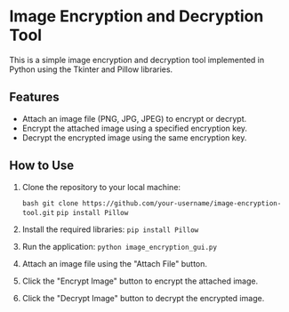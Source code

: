 # Image Encryption and Decryption Tool

This is a simple image encryption and decryption tool implemented in Python using the Tkinter and Pillow libraries.

## Features

- Attach an image file (PNG, JPG, JPEG) to encrypt or decrypt.
- Encrypt the attached image using a specified encryption key.
- Decrypt the encrypted image using the same encryption key.

## How to Use

1. Clone the repository to your local machine:

   ```bash git clone https://github.com/your-username/image-encryption-tool.git```
   ```pip install Pillow```
3. Install the required libraries: ```pip install Pillow```
4. Run the application: ```python image_encryption_gui.py```
5. Attach an image file using the "Attach File" button.
6. Click the "Encrypt Image" button to encrypt the attached image.
7. Click the "Decrypt Image" button to decrypt the encrypted image.
